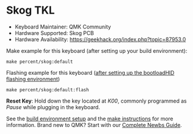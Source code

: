 # Skog TKL

* Keyboard Maintainer: QMK Community
* Hardware Supported: Skog PCB
* Hardware Availability: <https://geekhack.org/index.php?topic=87953.0>

Make example for this keyboard (after setting up your build environment):

    make percent/skog:default

Flashing example for this keyboard ([after setting up the bootloadHID flashing environment](https://docs.qmk.fm/#/flashing_bootloadhid))

    make percent/skog:default:flash

**Reset Key**: Hold down the key located at *K00*, commonly programmed as *Pause* while plugging in the keyboard.

See the [build environment setup](https://docs.qmk.fm/#/getting_started_build_tools) and the [make instructions](https://docs.qmk.fm/#/getting_started_make_guide) for more information. Brand new to QMK? Start with our [Complete Newbs Guide](https://docs.qmk.fm/#/newbs).
